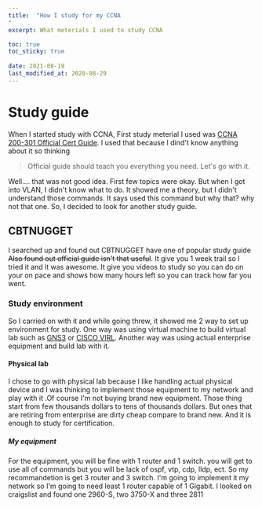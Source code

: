 ```yaml
---
title:  "How I study for my CCNA
"
excerpt: What meterials I used to study CCNA

toc: true
toc_sticky: true
 
date: 2021-08-19
last_modified_at: 2020-08-29
---
```



# Study guide

When I started study with CCNA, First study meterial I used was [CCNA 200-301 Official Cert Guide](https://www.ciscopress.com/store/ccna-200-301-official-cert-guide-library-premium-edition-9780136755494). I used that because I dind't know anything about it so thinking

>Official guide should teach you everything you need. Let's go with it.

Well.... that was not good idea. First few topics were okay. But when I got into VLAN, I didn't know what to do. It showed me a theory, but I didn't understand those commands. It says used this command but why that? why not that one. So, I decided to look for another study guide. 


## CBTNUGGET

I searched up and found out CBTNUGGET have one of popular study guide <del>Also found out official guide isn't that useful</del>. It give you 1 week trail so I tried it and it was awesome. It give you videos to study so you can do on your on pace and shows how many hours left so you can track how far you went. 


### Study environment

So I carried on with it and while going threw, it showed me 2 way to set up environment for study. One way was using virtual machine to build virtual lab such as [GNS3](https://www.gns3.com) or [CISCO VIRL](https://learningnetworkstore.cisco.com/cisco-modeling-labs-personal/cisco-cml-personal). Another way was using actual enterprise equipment and build lab with it. 


#### Physical lab

I chose to go with physical lab because I like handling actual physical device and I was thinking to implement those equipment to my network and play with it .Of course I'm not buying brand new equipment. Those thing start from few thousands dollars to tens of thousands dollars. But ones that are retiring from enterprise are dirty cheap compare to brand new. And it is enough to study for certification.  


##### My equipment

For the equipment, you will be fine with 1 router and 1 switch. you will get to use all of commands but you will be lack of ospf, vtp, cdp, lldp, ect. So my recommandetion is get 3 router and 3 switch. I'm going to implement it my network so I'm going to need least 1 router capable of 1 Gigabit. I looked on craigslist and found one 2960-S, two 3750-X and three 2811